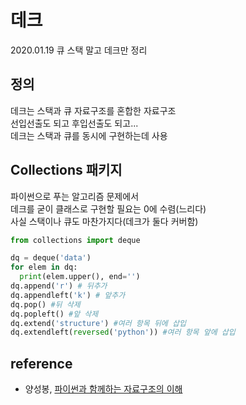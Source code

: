 # 데크
2020.01.19
큐 스택 말고 데크만 정리

## 정의
데크는 스택과 큐 자료구조를 혼합한 자료구조  
선입선출도 되고 후입선출도 되고...  
데크는 스택과 큐를 동시에 구현하는데 사용

## Collections 패키지
파이썬으로 푸는 알고리즘 문제에서  
데크를 굳이 클래스로 구현할 필요는 0에 수렴(느리다)  
사실 스택이나 큐도 마찬가지다(데크가 둘다 커버함)
```python
from collections import deque

dq = deque('data')
for elem in dq:
  print(elem.upper(), end='')
dq.append('r') # 뒤추가
dq.appendleft('k') # 앞추가
dq.pop() #뒤 삭제
dq.popleft() #앞 삭제
dq.extend('structure') #여러 항목 뒤에 삽입
dq.extendleft(reversed('python')) #여러 항목 앞에 삽입
```


## reference
- 양성봉, [파이썬과 함께하는 자료구조의 이해](http://www.yes24.com/Product/Goods/57949931?scode=032&OzSrank=1)